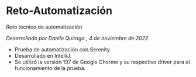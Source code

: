 # Reto-Automatización
Reto técnico de automatización

*Desarrollado por Danilo Quiroga , 4 de noviembre de 2022*

* Prueba de automatización con Serenity .
* Desarrollado en IntelliJ.
* Se utilizó la versión 107 de Google Chorme y su respectivo driver para el funcionamiento de la prueba.
